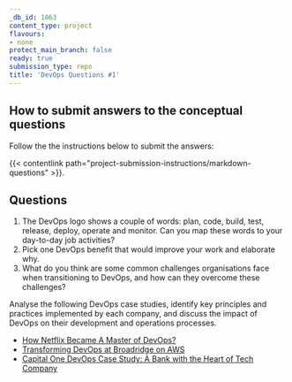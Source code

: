 ```yaml
---
_db_id: 1063
content_type: project
flavours:
- none
protect_main_branch: false
ready: true
submission_type: repo
title: 'DevOps Questions #1'
---
```


## How to submit answers to the conceptual questions
Follow the the instructions below to submit the answers:

{{< contentlink path="project-submission-instructions/markdown-questions" >}}.

## Questions
1. The DevOps logo shows a couple of words: plan, code, build, test, release, deploy, operate and monitor. Can you map these words to your day-to-day job activities?
2. Pick one DevOps benefit that would improve your work and elaborate why.
3. What do you think are some common challenges organisations face when transitioning to DevOps, and how can they overcome these challenges?

Analyse the following DevOps case studies, identify key principles and practices implemented by each company, and discuss the impact of DevOps on their development and operations processes.
- [How Netflix Became A Master of DevOps?](https://netsmartz.com/blog/how-netflix-master-devops/)
- [Transforming DevOps at Broadridge on AWS](https://aws.amazon.com/pt/blogs/devops/transforming-devops-for-a-fintech-on-aws/)
- [Capital One DevOps Case Study: A Bank with the Heart of Tech Company](https://www.simform.com/blog/capital-one-devops-case-study/)